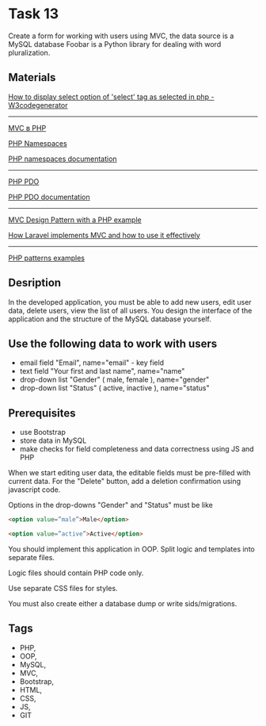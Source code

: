 # Task 13
Create a form for working with users using MVC, the data source is a MySQL database
Foobar is a Python library for dealing with word pluralization.

## Materials
[How to display select option of 'select' tag as selected in php - W3codegenerator](https://w3codegenerator.com/article/how-to-display-select-option-of-select-tag-as-selected-using-foreach-method-in-php)

***
[MVC в PHP](https://www.youtube.com/playlist?list=PLqQ1VsG-wgxfUc8pKsv7MBSbp5Q3zFLi4)

[PHP Namespaces](https://habr.com/ru/post/212773/)

[PHP namespaces documentation](https://www.php.net/manual/ru/language.namespaces.php)

***
[PHP PDO](https://tproger.ru/translations/how-to-configure-and-use-pdo/)

[PHP PDO documentation](https://www.php.net/manual/ru/book.pdo.php)

***

[MVC Design Pattern with a PHP example](https://blog.pusher.com/laravel-mvc-use/)

[How Laravel implements MVC and how to use it effectively](https://choosealicense.com/licenses/mit/)

***

[PHP patterns examples](https://refactoring.guru/)

## Desription
In the developed application, you must be able to add new users, edit user data, delete users, view the list of all users. You design the interface of the application and the structure of the MySQL database yourself.

## Use the following data to work with users

- email field "Email", name="email" - key field
- text field "Your first and last name", name="name"
- drop-down list "Gender" ( male, female ), name="gender"
- drop-down list "Status" ( active, inactive ), name="status"

## Prerequisites

- use Bootstrap
- store data in MySQL
- make checks for field completeness and data correctness using JS and PHP

When we start editing user data, the editable fields must be pre-filled with current data. For the "Delete" button, add a deletion confirmation using javascript code.

Options in the drop-downs "Gender" and "Status" must be like

```html
<option value=”male”>Male</option>

<option value=”active”>Active</option>
```
You should implement this application in OOP. Split logic and templates into separate files.

Logic files should contain PHP code only.

Use separate CSS files for styles.

You must also create either a database dump or write sids/migrations.

## Tags

- PHP,
- OOP,
- MySQL,
- MVC,
- Bootstrap,
- HTML,
- CSS,
- JS,
- GIT